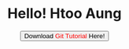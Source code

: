 <h1 align="center">Hello! Htoo Aung</h1>
<p align="center"><a href="https://mwtcgroup.com/git.zip"><button>Download <font color="red">Git Tutorial</font> Here!</button></a></p>
